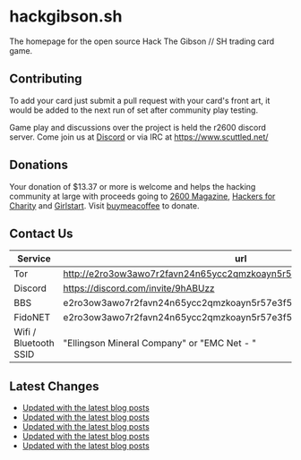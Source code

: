 # hackgibson.sh
The homepage for the open source Hack The Gibson // SH trading card game.


## Contributing

To add your card just submit a pull request with your card's front art, it would be added to the next run of set after community play testing.

Game play and discussions over the project is held the r2600 discord server. Come join us at [Discord](https://discord.com/invite/9hABUzz) or via IRC at https://www.scuttled.net/


## Donations

Your donation of $13.37 or more is welcome and helps the hacking community at large with proceeds going to [2600 Magazine](https://2600.com/), [Hackers for Charity](https://hackersforcharity.org) and [Girlstart](https://girlstart.org).  Visit [buymeacoffee](https://www.buymeacoffee.com/hackgibson.sh) to donate.


## Contact Us

Service | url
-|-
Tor | http://e2ro3ow3awo7r2favn24n65ycc2qmzkoayn5r57e3f56nvjwdcgg32ad.onion
Discord | https://discord.com/invite/9hABUzz
BBS | e2ro3ow3awo7r2favn24n65ycc2qmzkoayn5r57e3f56nvjwdcgg32ad.onion:23
FidoNET | e2ro3ow3awo7r2favn24n65ycc2qmzkoayn5r57e3f56nvjwdcgg32ad.onion:24554
Wifi / Bluetooth SSID | "Ellingson Mineral Company" or "EMC Net - <fidonet address>"

## Latest Changes
<!-- BLOG-POST-LIST:START -->
- [Updated with the latest blog posts](https://github.com/DFW2600/hackgibson.sh/commit/fb32aea8f4b4cf785678cc4705e832788926a5b9)
- [Updated with the latest blog posts](https://github.com/DFW2600/hackgibson.sh/commit/eaac1c17ec880e4d1b2cd5a9fa989dec7e897112)
- [Updated with the latest blog posts](https://github.com/DFW2600/hackgibson.sh/commit/5439037a35473f8ba7f6d5c59d3ccf0405b586ab)
- [Updated with the latest blog posts](https://github.com/DFW2600/hackgibson.sh/commit/e3516695c549efe75e0370f72738a69009597076)
- [Updated with the latest blog posts](https://github.com/DFW2600/hackgibson.sh/commit/b4e3e253f31861ab6f0fa8095d8705d259bab577)
<!-- BLOG-POST-LIST:END -->
